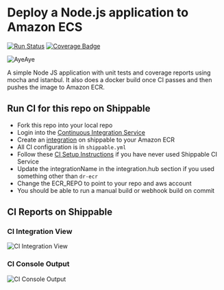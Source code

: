 # Deploy a Node.js application to Amazon ECS

[![Run Status](https://api.shippable.com/projects/58fa52452ddacd090043d8a2/badge?branch=master)](https://app.shippable.com/github/devops-recipes/deploy-ecs-multi-env) [![Coverage Badge](https://api.shippable.com/projects/58fa52452ddacd090043d8a2/coverageBadge?branch=master)](https://app.shippable.com/github/devops-recipes/deploy-ecs-multi-env)

![AyeAye](https://github.com/devops-recipes/deploy-ecs-multi-env/blob/master/public/resources/images/captain.png)

A simple Node JS application with unit tests and coverage reports using mocha and istanbul. It also does a docker build once CI passes and then pushes the image to Amazon ECR.

## Run CI for this repo on Shippable
* Fork this repo into your local repo
* Login into the [Continuous Integration Service](wwww.shippable.com)
* Create an [integration](http://docs.shippable.com/integrations/imageRegistries/ecr/) on shippable to your Amazon ECR
* All CI configuration is in `shippable.yml`
* Follow these [CI Setup Instructions](http://docs.shippable.com/ci/runFirstBuild/) if you have never used Shippable CI Service
* Update the integrationName in the integration.hub section if you used something other than `dr-ecr`
* Change the ECR_REPO to point to your repo and aws account
* You should be able to run a manual build or webhook build on commit

## CI Reports on Shippable

### CI Integration View
![CI Integration View](https://github.com/devops-recipes/deploy-ecs-multi-env/blob/master/public/resources/images/integration-creation.png)

### CI Console Output
![CI Console Output](https://github.com/devops-recipes/deploy-ecs-multi-env/blob/master/public/resources/images/console.jpg)

